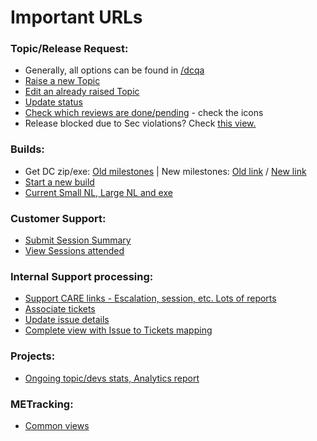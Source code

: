 # Important URLs

### Topic/Release Request:
* Generally, all options can be found in [/dcqa](https://dcqaportal.wiki.zoho.com/)
* [Raise a new Topic](https://creatorapp.zoho.com/windowsdesktop/qa-portal/#Form:DCReleaseRequest)
* [Edit an already raised Topic](https://dcqaportal.wiki.zoho.com/editreleaserequest.html)
* [Update status](https://dcqaportal.wiki.zoho.com/relreqinprogresstopics.html)
* [Check which reviews are done/pending](https://dcqaportal.wiki.zoho.com/InProgRelReqWithDur.html) - check the icons  
* Release blocked due to Sec violations? Check [this view.](https://analytics.zoho.com/open-view/198865000194682747/4724b69a48fdf6139a9d91c3d9f7fa38)


### Builds:
* Get DC zip/exe: [Old milestones](http://old-milestones/me/desktopcentral/milestones/) | New milestones: [Old link](http://me-build1/products/desktopcentral/) / [New link](http://build/me/desktopcentral/)
* [Start a new build](https://cmtools.csez.zohocorpin.com/#/products/686/dashboard)
* [Current Small NL, Large NL and exe](https://creatorapp.zoho.com/windowsdesktop/qa-portal#Form:NL_Release_Summary)

### Customer Support:
* [Submit Session Summary](https://dcentral.wiki.zoho.com/TaskMgmt/SessionSummaryUpdate.html)
* [View Sessions attended](https://dcentral.wiki.zoho.com/TaskMgmt/SessionSummaryUpdateReports.html)

### Internal Support processing:
* [Support CARE links - Escalation, session, etc. Lots of reports](https://dcqaportal.wiki.zoho.com/SupportTool/CAREMeeting.html)
* [Associate tickets](https://dcqaportal.wiki.zoho.com/dcupdatesupissuestatus.html)
* [Update issue details](https://dcqaportal.wiki.zoho.com/UpdateIssueDetails.html)
* [Complete view with Issue to Tickets mapping](https://dcqaportal.wiki.zoho.com/OverAllSupportTickets.html)

### Projects:
* [Ongoing topic/devs stats, Analytics report](https://dcentral.wiki.zoho.com/emstaskmgmt/emsfwdev.html)

### METracking:
* [Common views](https://creator.zoho.com/metrack/desktopcentral/#View:CommonView)
